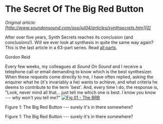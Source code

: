 # The Secret Of The Big Red Button  
_Original article: [http://www.soundonsound.com/sos/jul04/articles/synthsecrets.htm][0]_

After over five years, Synth Secrets reaches its conclusion (and conclusions!). Will we ever look at synthesis in quite the same way again? This is the last article in a 63-part series. Read [all parts][1].

Gordon Reid

Every few weeks, my colleagues at _Sound On Sound_ and I receive a telephone call or email demanding to know which is the best synthesizer. When these requests come directly to me, I have often replied, asking the enquirer what he (it's invariably a he) wants to achieve, and what criteria he deems to contribute to the term 'best'. And, every time I do, the response is, "Look, never mind all that... just tell me which one is best. I know _you_ know --- why won't you tell me?"
[![Fig 01 - The BRB](http://media.soundonsound.com/sos/jul04/images/fig01thebrb.s.jpg)][2]

Figure 1: The Big Red Button --- surely it's in there somewhere?

Figure 1: The Big Red Button --- surely it's in there somewhere?



[0]: http://www.soundonsound.com/sos/jul04/articles/synthsecrets.htm
[1]: /search?url=%2Fsearch&Keyword=%22synth+secrets%22&Words=All&Summary=Yes
[2]: http://media.soundonsound.com/sos/jul04/images/fig01thebrb.l.jpg